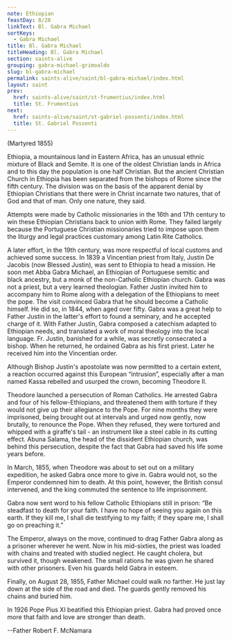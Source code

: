 ```yaml
---
note: Ethiopian
feastDay: 8/28
linkText: Bl. Gabra Michael
sortKeys:
  - Gabra Michael
title: Bl. Gabra Michael
titleHeading: Bl. Gabra Michael
section: saints-alive
grouping: gabra-michael-grimoaldo
slug: bl-gabra-michael
permalink: saints-alive/saint/bl-gabra-michael/index.html
layout: saint
prev:
  href: saints-alive/saint/st-frumentius/index.html
  title: St. Frumentius
next:
  href: saints-alive/saint/st-gabriel-possenti/index.html
  title: St. Gabriel Possenti
---
```

(Martyred 1855)

Ethiopia, a mountainous land in Eastern Africa, has an unusual ethnic mixture of Black and Semite. It is one of the oldest Christian lands in Africa and to this day the population is one half Christian. But the ancient Christian Church in Ethiopia has been separated from the bishops of Rome since the fifth century. The division was on the basis of the apparent denial by Ethiopian Christians that there were in Christ incarnate two natures, that of God and that of man. Only one nature, they said.

Attempts were made by Catholic missionaries in the 16th and 17th century to win these Ethiopian Christians back to union with Rome. They failed largely because the Portuguese Christian missionaries tried to impose upon them the liturgy and legal practices customary among Latin Rite Catholics.

A later effort, in the 19th century, was more respectful of local customs and achieved some success. In 1839 a Vincentian priest from Italy, Justin De Jacobis (now Blessed Justin), was sent to Ethiopia to head a mission. He soon met Abba Gabra Michael, an Ethiopian of Portuguese semitic and black ancestry, but a monk of the non-Catholic Ethiopian church. Gabra was not a priest, but a very learned theologian. Father Justin invited him to accompany him to Rome along with a delegation of the Ethiopians to meet the pope. The visit convinced Gabra that he should become a Catholic himself. He did so, in 1844, when aged over fifty. Gabra was a great help to Father Justin in the latter's effort to found a seminary, and he accepted charge of it. With Father Justin, Gabra composed a catechism adapted to Ethiopian needs, and translated a work of moral theology into the local language. Fr. Justin, banished for a while, was secretly consecrated a bishop. When he returned, he ordained Gabra as his first priest. Later he received him into the Vincentian order.

Although Bishop Justin's apostolate was now permitted to a certain extent, a reaction occurred against this European “intrusion”, especially after a man named Kassa rebelled and usurped the crown, becoming Theodore II.

Theodore launched a persecution of Roman Catholics. He arrested Gabra and four of his fellow-Ethiopians, and threatened them with torture if they would not give up their allegiance to the Pope. For nine months they were imprisoned, being brought out at intervals and urged now gently, now brutally, to renounce the Pope. When they refused, they were tortured and whipped with a giraffe's tail - an instrument like a steel cable in its cutting effect. Abuna Salama, the head of the dissident Ethiopian church, was behind this persecution, despite the fact that Gabra had saved his life some years before.

In March, 1855, when Theodore was about to set out on a military expedition, he asked Gabra once more to give in. Gabra would not, so the Emperor condemned him to death. At this point, however, the British consul intervened, and the king commuted the sentence to life imprisonment.

Gabra now sent word to his fellow Catholic Ethiopians still in prison: “Be steadfast to death for your faith. I have no hope of seeing you again on this earth. If they kill me, I shall die testifying to my faith; if they spare me, I shall go on preaching it.”

The Emperor, always on the move, continued to drag Father Gabra along as a prisoner wherever he went. Now in his mid-sixties, the priest was loaded with chains and treated with studied neglect. He caught cholera, but survived it, though weakened. The small rations he was given he shared with other prisoners. Even his guards held Gabra in esteem.

Finally, on August 28, 1855, Father Michael could walk no farther. He just lay down at the side of the road and died. The guards gently removed his chains and buried him.

In 1926 Pope Pius XI beatified this Ethiopian priest. Gabra had proved once more that faith and love are stronger than death.

\--Father Robert F. McNamara